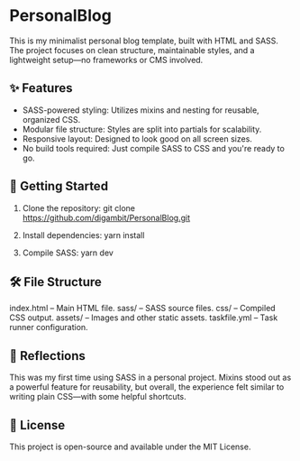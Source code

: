 # PersonalBlog
This is my minimalist personal blog template, built with HTML and SASS. The project focuses on clean structure, maintainable styles, and a lightweight setup—no frameworks or CMS involved.

## ✨ Features

* SASS-powered styling: Utilizes mixins and nesting for reusable, organized CSS.
* Modular file structure: Styles are split into partials for scalability.
* Responsive layout: Designed to look good on all screen sizes.
* No build tools required: Just compile SASS to CSS and you're ready to go.

## 🚀 Getting Started

1. Clone the repository:
  git clone https://github.com/digambit/PersonalBlog.git

2. Install dependencies:
  yarn install

3. Compile SASS:
  yarn dev

## 🛠️ File Structure

index.html – Main HTML file.
sass/ – SASS source files.
css/ – Compiled CSS output.
assets/ – Images and other static assets.
taskfile.yml – Task runner configuration.

## 🧠 Reflections
This was my first time using SASS in a personal project. Mixins stood out as a powerful feature for reusability, but overall, the experience felt similar to writing plain CSS—with some helpful shortcuts.

## 📄 License
This project is open-source and available under the MIT License.

